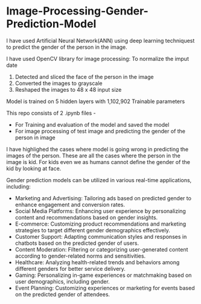 # Image-Processing-Gender-Prediction-Model

I have used Artificial Neural Network(ANN) using deep learning techniquest to predict the gender of the person in the image.

I have used OpenCV library for image processing:
To normalize the imput date
1) Detected and sliced the face of the person in the image
2) Converted the images to grayscale
3) Reshaped the images to 48 x 48 input size

Model is trained on 5 hidden layers with 1,102,902 Trainable parameters

This repo consists of 2 .ipynb files -
- For Training and evaluation of the model and saved the model
- For image processing of test image and predicting the gender of the person in image

I have highlighed the cases where model is going wrong in predicting the images of the person. These are all the cases where the person in the image is kid. For kids even we as humans cannot define the gender of the kid by looking at face.

Gender prediction models can be utilized in various real-time applications, including:
- Marketing and Advertising: Tailoring ads based on predicted gender to enhance engagement and conversion rates.
- Social Media Platforms: Enhancing user experience by personalizing content and recommendations based on gender insights.
- E-commerce: Customizing product recommendations and marketing strategies to target different gender demographics effectively.
- Customer Support: Adapting communication styles and responses in chatbots based on the predicted gender of users.
- Content Moderation: Filtering or categorizing user-generated content according to gender-related norms and sensitivities.
- Healthcare: Analyzing health-related trends and behaviors among different genders for better service delivery.
- Gaming: Personalizing in-game experiences or matchmaking based on user demographics, including gender.
- Event Planning: Customizing experiences or marketing for events based on the predicted gender of attendees.
